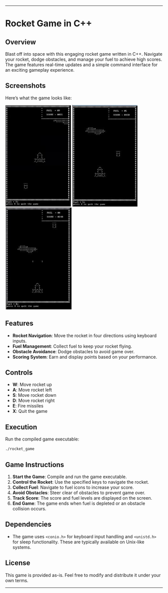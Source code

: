 

---

# Rocket Game in C++

## Overview

Blast off into space with this engaging rocket game written in C++. Navigate your rocket, dodge obstacles, and manage your fuel to achieve high scores. The game features real-time updates and a simple command interface for an exciting gameplay experience.

## Screenshots

Here’s what the game looks like:

![Gameplay Screenshot](ss1.jpg)
![Gameplay Screenshot](ss2.jpg)
![Gameplay Screenshot](ss3.jpg)

## Features

- **Rocket Navigation**: Move the rocket in four directions using keyboard inputs.
- **Fuel Management**: Collect fuel to keep your rocket flying.
- **Obstacle Avoidance**: Dodge obstacles to avoid game over.
- **Scoring System**: Earn and display points based on your performance.

## Controls

- **W**: Move rocket up
- **A**: Move rocket left
- **S**: Move rocket down
- **D**: Move rocket right
- **E**: Fire missiles
- **X**: Quit the game



## Execution

Run the compiled game executable:

```bash
./rocket_game
```

## Game Instructions

1. **Start the Game**: Compile and run the game executable.
2. **Control the Rocket**: Use the specified keys to navigate the rocket.
3. **Collect Fuel**: Navigate to fuel icons to increase your score.
4. **Avoid Obstacles**: Steer clear of obstacles to prevent game over.
5. **Track Score**: The score and fuel levels are displayed on the screen.
6. **End Game**: The game ends when fuel is depleted or an obstacle collision occurs.

## Dependencies

- The game uses `<conio.h>` for keyboard input handling and `<unistd.h>` for sleep functionality. These are typically available on Unix-like systems.


## License

This game is provided as-is. Feel free to modify and distribute it under your own terms.

---
